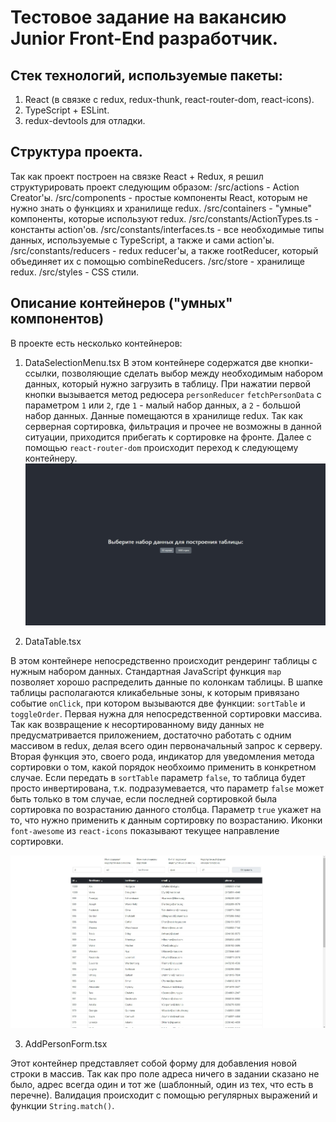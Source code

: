 # Тестовое задание на вакансию Junior Front-End разработчик.

## Стек технологий, используемые пакеты:
1. React (в связке с redux, redux-thunk, react-router-dom, react-icons).
2. TypeScript + ESLint.
3. redux-devtools для отладки.

## Структура проекта.
Так как проект построен на связке React + Redux, я решил структурировать проект следующим образом:
/src/actions - Action Creator'ы.
/src/components - простые компоненты React, которым не нужно знать о функциях и хранилище redux.
/src/containers - "умные" компоненты, которые используют redux.
/src/constants/ActionTypes.ts - константы action'ов.
/src/constants/interfaces.ts - все необходимые типы данных, используемые с TypeScript, а также и сами action'ы. 
/src/constants/reducers - redux reducer'ы, а также rootReducer, который объединяет их с помощью combineReducers.
/src/store - хранилище redux.
/src/styles - CSS стили.

## Описание контейнеров ("умных" компонентов)
В проекте есть несколько контейнеров:
1. DataSelectionMenu.tsx
В этом контейнере содержатся две кнопки-ссылки, позволяющие сделать выбор между необходимым набором данных, который нужно загрузить в таблицу.
При нажатии первой кнопки вызывается метод редюсера `personReducer` `fetchPersonData` с параметром `1` или `2`, где `1` - малый набор данных, а `2` - большой набор данных. Данные помещаются в хранилище redux. 
Так как серверная сортировка, фильтрация и прочее не возможны в данной ситуации, приходится прибегать к сортировке на фронте. 
Далее с помощью `react-router-dom` происходит переход к следующему контейнеру.
![alt text](2fa.jpg "DataSelectionMenu.tsx")​

2. DataTable.tsx 

В этом контейнере непосредственно происходит рендеринг таблицы с нужным набором данных. Стандартная JavaScript функция `map` позволяет хорошо распределить данные по колонкам таблицы. 
В шапке таблицы располагаются кликабельные зоны, к которым привязано событие `onClick`, при котором вызываются две функции: `sortTable` и `toggleOrder`. Первая нужна для непосредственной сортировки массива. Так как возвращение к несортированному виду данных не предусматривается приложением, достаточно работать с одним массивом в redux, делая всего один первоначальный запрос к серверу.
Вторая функция это, своего рода, индикатор для уведомления метода сортировки о том, какой порядок необхоимо применить в конкретном случае. Если передать в `sortTable` параметр `false`, то таблица будет просто инвертирована, т.к. подразумевается, что параметр `false` может быть только в том случае, если последней сортировкой была сортировка по возрастанию данного столбца. Параметр `true` укажет на то, что нужно применить к данным сортировку по возрастанию. Иконки `font-awesome` из `react-icons` показывают текущее направление сортировки.

![alt text](2f.jpg "DataTable.tsx & AddPersonForm.tsx")​

3. AddPersonForm.tsx

Этот контейнер представляет собой форму для добавления новой строки в массив. Так как про поле адреса ничего в задании сказано не было, адрес всегда один и тот же (шаблонный, один из тех, что есть в перечне). 
Валидация происходит с помощью регулярных выражений и функции `String.match()`.

